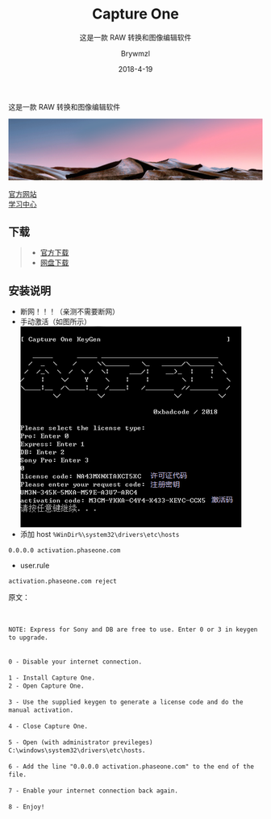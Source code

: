 ﻿---
layout:     post
title:      Capture One
subtitle:   这是一款 RAW 转换和图像编辑软件
date:       2018-4-19
author:     Brywmzl
header-img: img/CaptureOne/bg.jpg
catalog: true
tags: [Capture One]
categories: [图像处理]
---
这是一款 RAW 转换和图像编辑软件

<!--more-->

![](/img/CaptureOne/bg.jpg)

[官方网站](https://www.phaseone.com/)  
[学习中心](https://www.phaseone.com/zh-CN/Products/Software/Capture-One-Pro/Learning-Hub.aspx)

## 下载
>- [官方下载](https://www.phaseone.com/zh-CN/Download.aspx)  
>- [网盘下载](https://pan.baidu.com/s/1cucILK)  

## 安装说明
* 断网！！！（亲测不需要断网）
* 手动激活（如图所示）  
![](https://github.com/Brywmzl/Brywmzl.github.io/raw/master/img/CaptureOne/0.png)  
* 添加 host `%WinDir%\system32\drivers\etc\hosts`
```
0.0.0.0 activation.phaseone.com
```
* user.rule
```
activation.phaseone.com reject
```

原文：

~~~~~ Instructions ~~~~


NOTE: Express for Sony and DB are free to use. Enter 0 or 3 in keygen to upgrade.


0 - Disable your internet connection.

1 - Install Capture One.
2 - Open Capture One.

3 - Use the supplied keygen to generate a license code and do the manual activation.

4 - Close Capture One.

5 - Open (with administrator previleges) C:\windows\system32\drivers\etc\hosts.

6 - Add the line "0.0.0.0 activation.phaseone.com" to the end of the file.

7 - Enable your internet connection back again.

8 - Enjoy!
